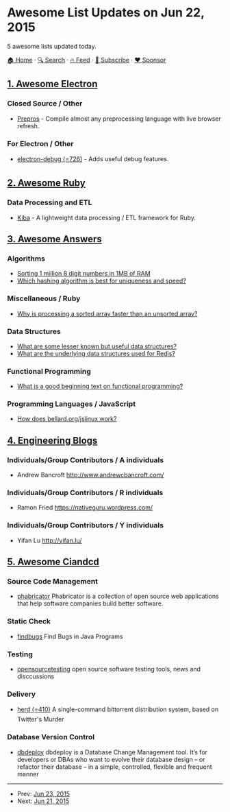 # Awesome List Updates on Jun 22, 2015

5 awesome lists updated today.

[🏠 Home](/README.md) · [🔍 Search](https://www.trackawesomelist.com/search/) · [🔥 Feed](https://www.trackawesomelist.com/rss.xml) · [📮 Subscribe](https://trackawesomelist.us17.list-manage.com/subscribe?u=d2f0117aa829c83a63ec63c2f&id=36a103854c) · [❤️  Sponsor](https://github.com/sponsors/theowenyoung)



## [1. Awesome Electron](/content/sindresorhus/awesome-electron/README.md)

### Closed Source / Other

*   [Prepros](https://prepros.io) - Compile almost any preprocessing language with live browser refresh.

### For Electron / Other

*   [electron-debug (⭐726)](https://github.com/sindresorhus/electron-debug) - Adds useful debug features.

## [2. Awesome Ruby](/content/markets/awesome-ruby/README.md)

### Data Processing and ETL

*   [Kiba](http://www.kiba-etl.org) - A lightweight data processing / ETL framework for Ruby.

## [3. Awesome Answers](/content/cyberglot/awesome-answers/README.md)

### Algorithms

*   [Sorting 1 million 8 digit numbers in 1MB of RAM](http://stackoverflow.com/a/13067807)
*   [Which hashing algorithm is best for uniqueness and speed?](http://programmers.stackexchange.com/a/145633)

### Miscellaneous / Ruby

*   [Why is processing a sorted array faster than an unsorted array?](http://stackoverflow.com/a/11227902)

### Data Structures

*   [What are some lesser known but useful data structures?](http://stackoverflow.com/questions/500607/what-are-the-lesser-known-but-useful-data-structures)
*   [What are the underlying data structures used for Redis?](http://stackoverflow.com/a/9626334)

### Functional Programming

*   [What is a good beginning text on functional programming?](http://stackoverflow.com/a/23193)

### Programming Languages / JavaScript

*   [How does bellard.org/jslinux work?](http://qr.ae/7AymJb)

## [4. Engineering Blogs](/content/kilimchoi/engineering-blogs/README.md)

### Individuals/Group Contributors / A individuals

*   Andrew Bancroft <http://www.andrewcbancroft.com/>

### Individuals/Group Contributors / R individuals

*   Ramon Fried <https://nativeguru.wordpress.com/>

### Individuals/Group Contributors / Y individuals

*   Yifan Lu <http://yifan.lu/>

## [5. Awesome Ciandcd](/content/cicdops/awesome-ciandcd/README.md)

### Source Code Management

*   [phabricator](http://phabricator.org/)  Phabricator is a collection of open source web applications that help software companies build better software.

### Static Check

*   [findbugs](http://findbugs.sourceforge.net)  Find Bugs in Java Programs

### Testing

*   [opensourcetesting](http://www.opensourcetesting.org)  open source software testing tools, news and disccussions

### Delivery

*   [herd (⭐410)](https://github.com/russss/Herd) A single-command bittorrent distribution system, based on Twitter's Murder

### Database Version Control

*   [dbdeploy](http://dbdeploy.com) dbdeploy is a Database Change Management tool. It’s for developers or DBAs who want to evolve their database design – or refactor their database – in a simple, controlled, flexible and frequent manner

---

- Prev: [Jun 23, 2015](/content/2015/06/23/README.md)
- Next: [Jun 21, 2015](/content/2015/06/21/README.md)